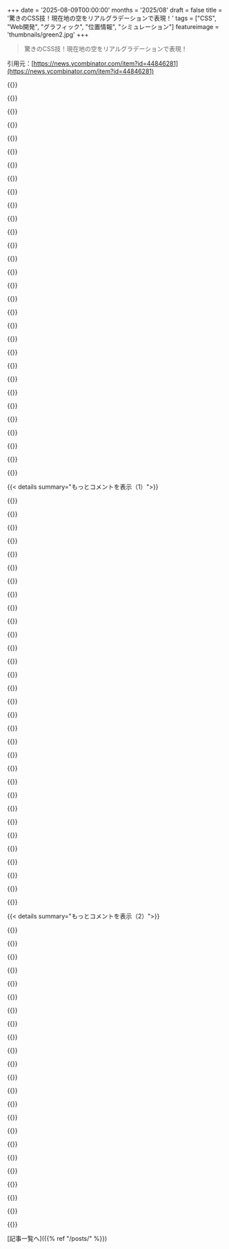 +++
date = '2025-08-09T00:00:00'
months = '2025/08'
draft = false
title = '驚きのCSS技！現在地の空をリアルグラデーションで表現！'
tags = ["CSS", "Web開発", "グラフィック", "位置情報", "シミュレーション"]
featureimage = 'thumbnails/green2.jpg'
+++

> 驚きのCSS技！現在地の空をリアルグラデーションで表現！

引用元：[https://news.ycombinator.com/item?id=44846281](https://news.ycombinator.com/item?id=44846281)




{{<matomeQuote body="HTML Day 2025向けに、CSSグラデーションで現在地の空を表示するWebサービスを作ったよ。色のシミュレーションは大気吸収・散乱係数を使ってオンデマンドで生成。クライアントJavaScriptなしで毎分更新されるんだ。<br>ソースコードはGitHubにあるよ: https://github.com/dnlzro/horizon<br>HTML Dayについてはここね: https://html.energy/html-day/2025/index.html" userName="dlazaro" createdAt="2025/08/09 13:25:16" color="#785bff">}}




{{<matomeQuote body="すごいね。昔、3Dナビゲーションソフトで空を描くのが仕事だったんだけど、先輩は「昼は青い四角、夜は濃い灰色の四角でいい」って。でも俺は頑張って、環境や時間に基づいてリアルな空モデルを作ったんだ。星も入れたし速かったよ。<br>でも上層部には「競合の空は青いのに！」って不評で、結局青い四角にしろって言われちゃった…悲しいけど、このサイトは素晴らしいね！<br>Preethamの論文はここ: https://courses.cs.duke.edu/cps124/fall01/resources/p91-pree..." userName="ryandrake" createdAt="2025/08/09 14:07:03" color="#785bff">}}




{{<matomeQuote body="革新的な人を「バカ鞭」で叩き潰すんだね。最高のマネジメントだ。" userName="jbverschoor" createdAt="2025/08/09 16:09:00" color="">}}




{{<matomeQuote body="仕様とデザインが重要ってことだね。すぐに理解できる慣習があって、複雑すぎる視覚表現は混乱を招くよ。空が霞んでたら地図が読み込み中か迷うし、余計な認知負荷がかかるだけ。星も夜には機能的意味ないでしょ。<br>Google Earthみたいな惑星ビューなら素晴らしいけど、ナビゲーションには現実性よりシンプルさと明確さが最優先だから、これは逆効果だね。" userName="crazygringo" createdAt="2025/08/09 20:05:54" color="#ff5733">}}




{{<matomeQuote body="商業ソフトウェア開発の根本的なテーマとして、企業はこういう細かい革新を求めてないってことを痛感するよ。9割の会社は競合を真似てチェックリストを消化してるだけ。顧客が返品しないレベルの品質しか気にせず、ひたすら早くソフトを作らせて、みんなでボーナスもらってジェットスキーに乗りたいだけなんだ。<br>もし「棚の裏側まで磨きたい」タイプの開発者なら、超レアな会社を見つけるか、趣味でやるしかないね。" userName="ryandrake" createdAt="2025/08/09 17:50:19" color="#785bff">}}




{{<matomeQuote body="「仕様とデザインが重要」って話に加えて、「オーディエンスを知る」って言葉も当てはまるね。「豚に真珠」を投げる意味はないよ。" userName="dylan604" createdAt="2025/08/09 22:20:45" color="">}}




{{<matomeQuote body="あと、製品に加えたどんな凝った機能も、その後維持する必要があるってことだよ。その機能を開発した人が会社を辞めた後でさえね。" userName="wkjagt" createdAt="2025/08/10 13:00:16" color="#ff5c5c">}}




{{<matomeQuote body="でも、たまに上層部が実際のユーザーとは違ったり、理解してなかったりすることもあるよね。このケースだと、上層部は室内でアプリを見て開発者の仕事ぶりを評価してたかもだけど、実際のユーザーは車の中で本物の空と並べて「現実とどれだけ一致するか」って視点で見てたはずだよ。" userName="resonious" createdAt="2025/08/09 22:29:20" color="#ff5733">}}




{{<matomeQuote body="そうだね、もし太陽を描くなら黄色に、雲のない日中の空を描くなら青にするべきだ。いつもそうとは限らないけど、もし空がアプリの主役じゃないなら、リアルな空はただの邪魔になるだけだよ。" userName="marcosdumay" createdAt="2025/08/09 19:26:41" color="#ff33a1">}}




{{<matomeQuote body="でも、そういうところがソフトウェアを「楽しい」ものにするんだよ。開発者の評価、モチベーション、生産性、製品への愛着も大きく高まるしね。<br>でもまあ、機能のチェックボックスを埋めることしか気にしないなら…どうぞ、不幸な人たちとクソみたいなソフトウェアを作って。でも、倒産する準備はしておきなよ。" userName="jbverschoor" createdAt="2025/08/09 19:44:12" color="#ff5c5c">}}




{{<matomeQuote body="星の位置が変わるには何千年とかかるから、GPSのユーザーがそこまで車を使うわけないし、気にする必要ないんじゃない？って思うよ。" userName="carlosjobim" createdAt="2025/08/10 20:09:51" color="">}}




{{<matomeQuote body="昔の同僚がゲーム『Cobalt』でリアルっぽい星の物理演算にめっちゃ時間かけたんだってさ。Usabilityの都合でそういう細かいこだわりが消えるのはわかるけど、それが最終製品の魅力になることも多いんだよね。URL: https://en.wikipedia.org/wiki/Cobalt_(video_game)" userName="darknavi" createdAt="2025/08/09 15:10:35" color="#ff5733">}}




{{<matomeQuote body="面白いけど、もし本気なら、変わるのは星じゃなくてソフトウェアのフレームワークとか、新しい画面サイズ、色の深度、アンチエイリアス用にグラフィックライブラリをアップグレードしたときのバグとかのことだよ。" userName="crazygringo" createdAt="2025/08/10 20:43:29" color="#38d3d3">}}




{{<matomeQuote body="「太陽は黄色に描くべき」って話、昔の空はどんだけ汚かったら太陽が黄色に見えたんだろうね。太陽を黄色く見せるガスって何？呼吸するのが地獄だったんじゃないかな。" userName="dylan604" createdAt="2025/08/09 22:34:34" color="">}}




{{<matomeQuote body="要するに、リアルなスカイボックスってGPSソフトには良くないってことだよ。様式化されたモードの方が、背景色が予測しやすくて、その上に何か表示するときに便利なんじゃないかな。" userName="philipallstar" createdAt="2025/08/09 21:04:12" color="#ff33a1">}}




{{<matomeQuote body="ああ、勘違いしてるね。君はユーザーが開発者の視聴者だと思ってるんだろ！って皮肉だよ。" userName="dylan604" createdAt="2025/08/09 22:32:00" color="">}}




{{<matomeQuote body="皮肉なことに、今イングランド南部にいて空は快晴なのに、サイトではもっと暗くて美しい夕焼けになってるみたいだよ。まあ、実際は1時間くらいしかずれてないけどね。" userName="benrutter" createdAt="2025/08/09 19:30:40" color="#ff5733">}}




{{<matomeQuote body="一番困るのはさ、Neil DeGrasse Tysonから「お前の空は間違ってる！」ってメッセージが来ることだよね。URL: https://duckduckgo.com/?t=ffab&q=neil+degrasse+tyson+gives+j..." userName="dylan604" createdAt="2025/08/09 22:30:56" color="">}}




{{<matomeQuote body="これがOP（記事の作者）が学んだ教訓なんじゃないかな！" userName="resonious" createdAt="2025/08/10 01:19:46" color="">}}




{{<matomeQuote body="誰も頼んでないことに時間をかけすぎだよな。空の正確な描写はクールだけど、今回は不要だし、イノベーションでもない。家をリフォームする時、角を丸くするのにやたら時間かける職人みたい。んで、”客はバカばっか”って文句言うんだろ？" userName="woah" createdAt="2025/08/09 20:27:04" color="#38d3d3">}}




{{<matomeQuote body="大企業では、細かいとこまで気にしないってのは違うんだよな。新機能作っても、その後のサポートやセキュリティ、レビューが大変なんだ。担当者が辞めたら誰が面倒見るんだよ？スタートアップが成功するのは、長期サポートを気にせず「YOLO」してるからってのもあるよね。" userName="cyberax" createdAt="2025/08/09 21:59:20" color="#ff33a1">}}




{{<matomeQuote body="これはプロとしてありえない態度だよな。プログラマーは職人だけど、システィーナ礼拝堂の配管工みたいなもんだ。仕事は自己満足のためじゃないし、自分のエゴのために壮大なものを作るなんて、プロとして未熟だよ。俺が一番苦労して学んだ教訓だね。" userName="idiotsecant" createdAt="2025/08/10 05:06:06" color="#45d325">}}




{{<matomeQuote body="それは全く違うだろ。イノベーションは、色々と試してるところから生まれるもんだぞ。" userName="jbverschoor" createdAt="2025/08/10 19:16:59" color="">}}




{{<matomeQuote body="俺も開発者とマネージャー両方の経験があるけど、そんな単純な話じゃないんだよ。車のナビみたいに安全が大事なものは、シンプルが一番だし、法律や責任も絡む。俺も過去にWiFiアプリ作ったけど、会社のプロセス無視したら潰された経験があるんだ。でもマネージャーとしては、やる気ある奴は応援してたぜ。" userName="ChrisMarshallNY" createdAt="2025/08/09 22:18:08" color="#ff33a1">}}




{{<matomeQuote body="俺も仕事で人がやりすぎちゃう問題に直面するけど、難しいよな。情熱を奪いたくはないけど、プロジェクトには範囲があるから。”ただの青い四角を描いて”って指示が無視されがちだよね。" userName="Waterluvian" createdAt="2025/08/09 20:04:27" color="">}}




{{<matomeQuote body="すでに売られてるデバイスには関係ないな。将来のデバイス開発者がもし扱えないって言うなら、そいつらはクビにするべきだろ。" userName="carlosjobim" createdAt="2025/08/10 21:29:37" color="">}}




{{<matomeQuote body="会社での意思決定って、管理職の誰かが”わざとダメにしよう”って決めることが多いんだよ。それに抵抗すると、燃え尽きるか、クビになるかのどっちかだな。" userName="hobs" createdAt="2025/08/10 10:09:20" color="">}}




{{<matomeQuote body="システィーナ礼拝堂の配管工って例えだけど、配管にも品質の幅があるんだよ。細かい点が職人の腕を示すんだ。俺がやり方にこだわるのは、エゴじゃなくて、ちゃんとやらないと後で俺が直すことになるからだ。プロダクト側が技術負債の解消時間くれず、新機能ばかり要求するのはマジで失礼だよな。" userName="sgarland" createdAt="2025/08/10 12:20:18" color="#45d325">}}




{{<matomeQuote body="色んなとこから来てるよ。R＆Dへの大規模投資とかね。何の話かによるけどさ。" userName="philipallstar" createdAt="2025/08/11 17:13:52" color="">}}




{{<matomeQuote body="デベロッパーは真実と美を混同してるみたいだね。俺たちはありのままより、こうだったらいいなって空を見たい時があるんだ。これは美的な問題で、「誰が計算できるか」じゃない。「やったね、大気中の粒子量を正確にシミュレートしたから、このスモッグのひどい冬の朝は文字が読めないよ！」ってね。でもさ、gpがやったことは最高だと思うし、いつもリアリズム全開モードにしたいな！" userName="alwa" createdAt="2025/08/10 18:32:30" color="#ff5733">}}




{{< details summary="もっとコメントを表示（1）">}}

{{<matomeQuote body="＞「あまり知られてないmeta http-equiv=”Refresh” HTMLタグ」ってさ。俺は隅っこで骨が砕けるのを笑いながら見てるよ。俺が始めた頃は、ページを自動更新したかったらこれしかなかったんだ。素晴らしい仕事だね！形式的なミニマリズムの最高の例だよ。" userName="throwanem" createdAt="2025/08/09 13:55:37" color="#45d325">}}




{{<matomeQuote body="もちろん、「http-equiv」ってのは、このタグが同等のHTTPヘッダーの代わりってことだから、「Refresh: 60」ヘッダーを送れば同じことができるよ :)" userName="mintplant" createdAt="2025/08/09 17:05:45" color="#ff5733">}}




{{<matomeQuote body="確かに、Apacheの設定とか、ホスティングプロバイダーにやってもらう必要があったらね。頼み方を知ってて、待つのも平気で、プロバイダーがやり方を知ってたら…って感じだけどさ。" userName="throwanem" createdAt="2025/08/09 17:32:59" color="">}}




{{<matomeQuote body="何を言ってるのか分かってないのは君の方だと思うな。まず、ヘッダーはリクエストじゃなくてレスポンスに追加する必要がある。次に、多くの環境（マネージドホスティングとか）では、レスポンスにヘッダーを追加する簡単な方法（というか、方法自体が）ないんだよ。" userName="urquhartfe" createdAt="2025/08/09 21:46:34" color="#45d325">}}




{{<matomeQuote body="＞「多くの環境（マネージドホスティングとか）では、レスポンスにヘッダーを追加する簡単な方法（というか、方法自体が）ない」って話だけど、それは改善されつつあるよ。ほとんどのサーバーレスホスト（このサイトが使ってるCloudflareも含む）は、「(req: Request) =＞ Response」パターンに従ってて、これは定義上、ヘッダーの送信を許可してるからね。" userName="KTibow" createdAt="2025/08/09 23:45:41" color="#45d325">}}




{{<matomeQuote body="何言ってるんだ？ 非静的ホスティングなら、プレーンなPHP関数でヘッダーを指定できるだろ。どんな基本的な共有ホスティングでも、20年＋前からそういう制御を提供してるぞ。" userName="bapak" createdAt="2025/08/10 10:17:12" color="">}}




{{<matomeQuote body="それってサーバーの上書き用のドットファイルでできたっけ？なんだっけ、.htaccessとかだっけ？" userName="dylan604" createdAt="2025/08/09 22:36:45" color="">}}




{{<matomeQuote body="Apacheの設定とかホスティング業者とやり取りするのって大変だったんだよ。そういうのがわかってて頼んだとしても、待たされたり、向こうがやり方を知らなかったり、やる気がなかったり…昔の共有ウェブホスティングって今の基準からするとびっくりするくらい貧弱だったんだ。だから俺のLinodeアカウントが2004年にできて以来、今や酒が買える年になったってわけ。月20ドルでウェブサーバー設定をある程度自由にできるようになったのは、当時としてはめちゃくちゃ価値があったんだ。俺も当時、自分で共有ウェブホスティングを管理してたから（ウェブデザインの仕事と一部かぶってたんだ。客によってはBYOが好きだったからね）、管理者が扱いにくいからって責める気はないよ。あの頃はセキュリティなんて後回しにされてたし、みんなそうせざるを得ない理由があったんだ。でも、クライアントにちょっとヒントを出して、そういう面倒な手続きを全部スキップするのが魅力的だった理由が、これで少しはわかったんじゃないかな。" userName="throwanem" createdAt="2025/08/09 22:48:44" color="#45d325">}}




{{<matomeQuote body="でもそれってドットファイルのポイントだったんじゃないの？ルート設定にアクセスしなくてもvhostsがデフォルトのサーバー設定を変えられるようにするためだったんでしょ。Vhosts専用に設計されたわけじゃないかもしれないけど、俺の主な使い方はそれだったし。" userName="dylan604" createdAt="2025/08/09 22:51:18" color="">}}




{{<matomeQuote body="マジで意味わかんないんだけど。質問しただけじゃん。気分を害したならゴメン。質問したからって、お前の知識を疑ってるわけじゃないっての。個人的な経験から明確にしたかっただけだよ。質問に答える時間がないとか、全能のthrowanem様の発言を疑うなんて失礼だ、って思うならネットに投稿するのやめた方がいいんじゃない？" userName="dylan604" createdAt="2025/08/09 23:45:46" color="">}}




{{<matomeQuote body="いや、それはN-Gate（安らかに眠れ）の方が近いよ。これ見てみて。<br>http://n-gate.com/hackernews/" userName="throwanem" createdAt="2025/08/11 13:17:40" color="">}}




{{<matomeQuote body="Nginxで試したことある？`add_header`が全然思った通りに動かないのがわかるよ。それに、パフォーマンスとかセキュリティの問題でドットファイルでの上書きも許してないしね。" userName="astrange" createdAt="2025/08/10 04:25:00" color="#38d3d3">}}




{{<matomeQuote body="サーバープッシュってのもあったね。<br>https://www.oreilly.com/openbook/cgi/ch06_06.html" userName="js2" createdAt="2025/08/09 21:51:04" color="">}}




{{<matomeQuote body="framesetsの存在を知ったらどうなるか楽しみだね。" userName="skrebbel" createdAt="2025/08/09 16:59:17" color="">}}




{{<matomeQuote body="ありがとう！<br>年寄り扱いするわけじゃないけど、`setTimeout(() =＞ location.reload(), ...)`が広く使われるようになった頃、俺まだ生まれてなかったと思うわ。" userName="dlazaro" createdAt="2025/08/09 14:15:05" color="">}}




{{<matomeQuote body="全然気にすんなよ、俺だけじゃなくてさ。<br>どの世代も経験を通して年を取ることを学ぶんだよ。<br>お前ら若いのが、俺がとっくに忘れたことを独自に再発見するのを見るのが、俺にとってはいつも喜びなんだ。" userName="throwanem" createdAt="2025/08/09 15:59:14" color="#ff33a1">}}




{{<matomeQuote body="正直、ちょっとかわいいね。<br>http-equivのこと、すっかり忘れてたわ。" userName="phatskat" createdAt="2025/08/09 17:00:10" color="">}}




{{<matomeQuote body="これ開いて20秒くらい何か起きるの待ってたんだけど…<br>あっ、ここ今夜中だったわ、って思い出した。" userName="nhinck3" createdAt="2025/08/09 14:21:24" color="#45d325">}}




{{<matomeQuote body="俺より賢い誰かが、夜空に星を追加して、ただの真っ黒じゃなくしてくれるといいな。" userName="dlazaro" createdAt="2025/08/09 15:09:15" color="">}}




{{<matomeQuote body="星図の投影を分割してオーバーレイとして適用する方法を考えてたんだ。<br>あまり頻繁にやらないから素早くはできないけど、どうやればいいかは想像つく。<br>ゲーム開発の人は星図に座標を適用する仕組みを素早く作れそうだけど、純粋なCSSでやるなら、SVGの正方形として座標付きで全部エクスポートして、JSでページに繋ぎ合わせる必要があるだろうね。" userName="nativeit" createdAt="2025/08/09 18:45:16" color="#ff5c5c">}}




{{<matomeQuote body="昔、シンプルなWebベースの夜空ビューアを書いたよ[1]。データファイルから750個の明るい星と月を座標で描画するんだ。<br>D3.jsを使ってクライアント側でSVGレンダリングしてるけど、サーバー側でSVGファイルにレンダリングするよう簡略化もできる。<br>星を追加するなら投影法を決める必要があって、ブラウザの縦横比も考慮しないといけないのが主な問題点だと思う。<br>[1] https://github.com/mpetroff/nightsky" userName="mpetroff" createdAt="2025/08/09 19:25:27" color="#ff5733">}}




{{<matomeQuote body="作者への提案なんだけど、屋外で空が真っ黒な場所ってないと思うんだ。<br>グレーが良いかどうかもわからないけど、星とか、夜の雲とか、それかやっぱりグラデーションとか？<br>https://www.google.com/search?sca_esv=58e7983bf9f21fcd&udm=2..." userName="socalgal2" createdAt="2025/08/10 08:08:06" color="#ff5c5c">}}




{{<matomeQuote body="めっちゃクールだね！<br>俺たちは窓の内側に取り付けて、空の色を測定して室内の天窓や照明器具に送信するセンサーを開発中なんだ（innerscene.comを見てね）。これで屋内で全く同じものを再現できる。<br>今のコードの問題点は、雲や霞、煙をモデル化してないから、レンダリングされた空が外と違うことだね（HNのコメントでも指摘されてる）。衛星画像で部分的に修正できるけど、超正確にするのは難しいから、俺たち独自のセンサー開発につながったんだ。<br>市販のCCTセンサーは指向性＋拡散＋反射光しか測れないけど、空の色は40,000kまで上がるからね。<br>ここに実際のセンサー読み取り値から一日を通して空の色がどう変化するかのプロットがあるよ。30秒間隔だから、素早く変化する。<br>https://www.innerscene.com/built_pages/cs_specsheet/cct/cct_...<br>もっと情報はこちら：<br>https://www.innerscene.com/SpecHelp/CircadianSky/cct/cct.htm..." userName="jclarkcom" createdAt="2025/08/09 23:49:07" color="#785bff">}}




{{<matomeQuote body="最新のウェブ技術に詳しくない昔からの人間なんだけど、`const { latitude = ”0”, longitude = ”0” } = Astro.locals.runtime.cf || {};`がどうして動くのか知りたいな。<br>AstroでCloudflareの機能を使って緯度経度を提供してるのはわかるんだけど、実際にどういう仕組みでそれらが手に入るのかが、ドキュメントをかなり調べても見つからなかったんだ。詳しく教えてくれない？" userName="cloudfudge" createdAt="2025/08/09 19:36:30" color="#38d3d3">}}




{{<matomeQuote body="目に見える仕組みがないから、それこそ魔法みたいなんだよ！Astroは色々なサーバーランタイム（例えばVercel、Cloudflare、Netlify）向けのアダプターを提供していて、基本的にはプラグアンドプレイなんだ。<br>Cloudflareのアダプターは`Astro.locals.runtime`を通じてたくさんのバインディングを公開してるんだよ。これらは各リクエスト時にアクセスできるんだ。`cf`バインディングには、緯度経度を含む受信リクエストのプロパティが入ってるんだ。<br>これらのバインディング（少なくとも一部）は、Cloudflare Workers以外の環境でローカル開発する時もモックされるよ。<br>[1] https://developers.cloudflare.com/workers/wrangler/api/#supp...<br>[2] https://developers.cloudflare.com/workers/runtime-apis/reque..." userName="dlazaro" createdAt="2025/08/09 20:03:18" color="#38d3d3">}}




{{<matomeQuote body="Cloudflareの魔法を使わないで、完全にクライアント側でこれをやる方法って何かアイデアあるかな？<br>時間ベースで十分で、緯度はロンドンみたいな感じで近似値でいいんだけど。" userName="Theodores" createdAt="2025/08/10 16:35:41" color="">}}




{{<matomeQuote body="素晴らしい説明だったよ、ありがとう。" userName="cloudfudge" createdAt="2025/08/09 20:13:34" color="">}}




{{<matomeQuote body="Cloudflareには、ユーザーのIPアドレス（と他の要因？）に基づいておおよその緯度経度をHTTPヘッダーとして元々のリクエストに挿入する機能を有効にできるんだ。<br>「このマネージドトランスフォームは、訪問者のIPアドレスに関する場所情報（都市、国、大陸、経度、緯度など）をHTTPリクエストヘッダーに追加します。」<br>https://developers.cloudflare.com/network/ip-geolocation/" userName="gregsadetsky" createdAt="2025/08/09 19:57:05" color="#45d325">}}




{{<matomeQuote body="Suncalcの作者だけど—僕のコードがこんな風に使われてるのを見るのが本当に大好きだよ、シェアしてくれてありがとう！" userName="mourner" createdAt="2025/08/09 17:33:37" color="#ff5733">}}




{{<matomeQuote body="ちょっとした注意なんだけど、君の素晴らしいhttps://suncalc.net/がGoogle Maps APIトークンの期限切れでエラーを表示してるよ。<br>地図技術には深い知識があるのは知ってるけど、もしよかったらGoogle MapsからProtomapsに切り替えることを検討してみない？https://github.com/protomaps/protomaps-leaflet<br>じゃあね！" userName="gregsadetsky" createdAt="2025/08/09 20:01:55" color="#ff33a1">}}

{{</details>}}




{{< details summary="もっとコメントを表示（2）">}}

{{<matomeQuote body="うん、あのウェブサイトはLeafletの最初のバージョンをリリースするよりも前に最後に更新したと思う。今はすごく忙しいけど、近いうちにそこに取り掛かって全部現代化したいと本気で思ってるよ。" userName="mourner" createdAt="2025/08/09 20:33:08" color="">}}




{{<matomeQuote body="作者なの、それとも貢献者？<br>それにしても、こんなに素晴らしい作品は大好きだよ！" userName="sheerun" createdAt="2025/08/09 17:42:07" color="">}}




{{<matomeQuote body="14年前に書いたんだ！https://github.com/mourner/suncalc/<br>ちょっと放置しちゃってるけど、近いうちに手入れするつもりだよ…" userName="mourner" createdAt="2025/08/09 20:01:43" color="#ff33a1">}}




{{<matomeQuote body="予想以上に高度だね。この技術は、この研究論文に基づいているらしいよ: https://github.com/ebruneton/precomputed_atmospheric_scatter..." userName="esafak" createdAt="2025/08/09 15:15:39" color="#ff33a1">}}




{{<matomeQuote body="スマホを窓にかざしたら、妻を呼んで確認してもらったんだ。今の晴れた空と100%一致してるって！本当にすごいね、おめでとう！" userName="101008" createdAt="2025/08/09 15:26:52" color="#ff5c5c">}}




{{<matomeQuote body="ページを更新して、JSを有効にして、また更新して…結局、過負荷で読み込めないんだと思って諦めたんだ。でも、コメントを読んで気づいたんだけど、外が夜だから背景が真っ黒なだけで、最初からちゃんと動いてたんだね…" userName="jaharios" createdAt="2025/08/09 23:19:08" color="#38d3d3">}}




{{<matomeQuote body="ああ、これ、まさに僕がhttps://ant.care/で欲しかったものなんだ！アリの巣の背景を、ユーザーの現在の環境を反映するようにしたかったんだけど、単純なアプローチしかできなかったんだ。いつか君のアプローチを取り入れてみるかもね！Rust/WASMで全部やるか、Rustでコアシミュレーションだけやって、残りはJS/HTMLに任せるか、まだちょっと迷ってるけどね。" userName="SeanAnderson" createdAt="2025/08/09 16:49:29" color="#38d3d3">}}




{{<matomeQuote body="これ、スマートホームのダッシュボードの背景にしたら最高だね！" userName="xattt" createdAt="2025/08/09 15:27:43" color="#ff5733">}}




{{<matomeQuote body="地下室のフェイク窓に使うとすごく良さそうだね！" userName="fudged71" createdAt="2025/08/09 21:24:54" color="#ff33a1">}}




{{<matomeQuote body="北緯60度では、今の時期のこの時間にしては暗すぎるね。でも、今日の午前中はバッチリ合ってて、すごくクールだったよ！" userName="fmbb" createdAt="2025/08/09 18:37:37" color="">}}




{{<matomeQuote body="おお、ライブデスクトップの壁紙にしたらどうかな！" userName="cgijoe" createdAt="2025/08/09 16:28:06" color="#45d325">}}




{{<matomeQuote body="これ、1995年頃にIthaca NYにあった、同じようなウェブページを思い出すな。そのページは、ただの静的な灰色だったけどね。" userName="joeyh" createdAt="2025/08/09 21:26:50" color="">}}




{{<matomeQuote body="ノートPCを窓のそばに置いたら、空がドンピシャでびっくりしたよ！ Chrome Dev Toolsを開いても何もなかったのが一番衝撃だったな。" userName="nisten" createdAt="2025/08/09 14:17:03" color="#ff5c5c">}}




{{<matomeQuote body="最近、山火事の煙がひどくて、空への期待が変わっちゃったよ…天気も考慮できたらどうかな？" userName="ianbicking" createdAt="2025/08/09 14:14:57" color="">}}




{{<matomeQuote body="それはかなりの依存関係になっちゃうね。空は緯度／経度と現在の日時だけで計算できるよ。天気を加えるなら外部の天気サービスに問い合わせることになるからね。" userName="craftkiller" createdAt="2025/08/09 14:53:34" color="#ff33a1">}}




{{<matomeQuote body="便利だね、実際の空を見なくて済むし。" userName="card_zero" createdAt="2025/08/09 17:10:58" color="">}}




{{<matomeQuote body="これってhttps://html.energy/html-day/2025/index.htmlの背景が今の空を表示してるの？ ポストにもGitHubリポジトリにも明記されてないから、ちょっと混乱したよ。<br>追記：これhttps://sky.dlazaro.ca/だね！ OP、HNポストとGitHubリポジトリの最初にこれ入れて！ グッドジョブ。" userName="fastasucan" createdAt="2025/08/10 08:42:28" color="#ff5c5c">}}




{{<matomeQuote body="こういうちょっとした情報があるから、HNはほとんどの場合、最高のインターネットの場所なんだよ。これは本当にクールだね。Chromiumの新しいタブの背景に設定できないか試してみるつもりだよ。" userName="kylegalbraith" createdAt="2025/08/10 06:02:15" color="#38d3d3">}}




{{<matomeQuote body="もし気に入ってくれたら、このiOS/iPadOS用ショートカットで、この素敵なツールを基に壁紙を現在の空に設定できるよ：https://www.icloud.com/shortcuts/c8ba254a0272453cbe39357b144...<br>最後の（または唯一の）iDeviceのホーム画面が“image”タイプに設定されてるか確認してね。" userName="leokennis" createdAt="2025/08/10 10:50:55" color="#ff5733">}}




{{<matomeQuote body="すごくクールだね、でも夜に開いたら真っ黒だったよ。時間を調整して、違う時間帯だとどう見えるか確認する方法はあるかな？" userName="yonatan8070" createdAt="2025/08/09 19:09:57" color="">}}




{{<matomeQuote body="今試したんだけど、外は一面完全にグレーなのに、sky.dlazaro.caでは澄み切った青空になってるよ。このズレはどこから来てるんだろうね！ コンセプトは超ナイスだけどね！" userName="bigwheels" createdAt="2025/08/11 15:37:16" color="">}}




{{<matomeQuote body="現在の天気状況を考慮してくれたらクールだね。サイトが表示した空より、今はもっとグレーだよ。" userName="ryukoposting" createdAt="2025/08/09 22:30:22" color="">}}

{{</details>}}



[記事一覧へ]({{% ref "/posts/" %}})
